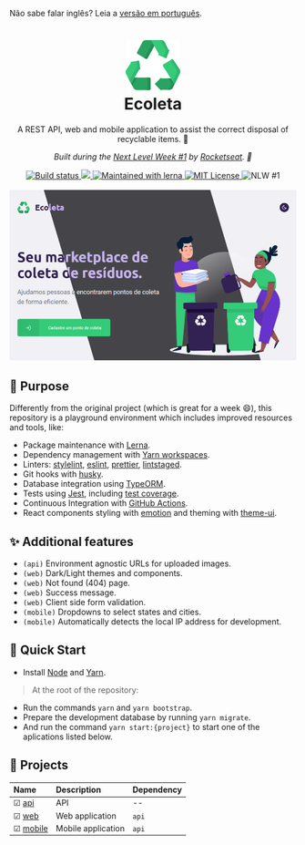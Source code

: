 Não sabe falar inglês? Leia a [versão em português](docs/pt-br/README.md).

<h1 align="center">
  <img src="docs/logo.svg" />
  <br>
  Ecoleta
</h1>

<p align="center">
  A REST API, web and mobile application to assist the correct disposal of recyclable items. 🌳
</p>
<p align="center">
  <em>
    Built during the <u>Next Level Week #1</u> by <a href="https://rocketseat.com.br/">Rocketseat</a>. 🚀
  </em>
</p>

<div align="center">
  <a href="https://github.com/leandroslc/ecoleta/actions?query=workflow%3ABuild">
    <img src="https://github.com/leandroslc/ecoleta/workflows/Build/badge.svg" alt="Build status" />
  </a>
  <a href="https://codecov.io/gh/leandroslc/ecoleta">
    <img src="https://codecov.io/gh/leandroslc/ecoleta/branch/master/graph/badge.svg" />
  </a>
  <a href="https://lerna.js.org/">
    <img src="https://img.shields.io/badge/Maintained%20with-lerna-cc00ff.svg" alt="Maintained with lerna" />
  </a>
  <a href="https://opensource.org/licenses/MIT">
    <img src="https://img.shields.io/badge/License-MIT-32a867.svg" alt="MIT License" />
  </a>
  <img src="https://img.shields.io/badge/NLW-%231-32a867.svg" alt="NLW #1" />
</div>

<br />

<div align="center">
  <img src="docs/homepage.png" />
</div>

## :book: Purpose
Differently from the original project (which is great for a week :smile:), this repository is a playground environment which includes improved resources and tools, like:

- Package maintenance with [Lerna](https://lerna.js.org).
- Dependency management with [Yarn workspaces](https://classic.yarnpkg.com/en/docs/workspaces).
- Linters: [stylelint](https://stylelint.io), [eslint](https://eslint.org), [prettier](https://prettier.io), [lintstaged](https://github.com/okonet/lint-staged).
- Git hooks with [husky](https://github.com/typicode/husky).
- Database integration using [TypeORM](https://typeorm.io).
- Tests using [Jest](https://jestjs.io), including [test coverage](https://codecov.io/gh/leandroslc/ecoleta).
- Continuous Integration with [GitHub Actions](https://github.com/leandroslc/ecoleta/actions).
- React components styling with [emotion](https://emotion.sh/) and theming with [theme-ui](https://theme-ui.com/).

## :sparkles: Additional features
- `(api)` Environment agnostic URLs for uploaded images.
- `(web)` Dark/Light themes and components.
- `(web)` Not found (404) page.
- `(web)` Success message.
- `(web)` Client side form validation.
- `(mobile)` Dropdowns to select states and cities.
- `(mobile)` Automatically detects the local IP address for development.

## :rocket: Quick Start
- Install [Node](https://nodejs.org) and [Yarn](https://classic.yarnpkg.com).

> At the root of the repository:
- Run the commands `yarn` and `yarn bootstrap`.
- Prepare the development database by running `yarn migrate`.
- And run the command `yarn start:{project}` to start one of the aplications listed below.

## :briefcase: Projects

Name                               | Description         | Dependency
:--------------------------------- | :------------------ | :----------
&#9745; [api](/packages/api)       | API                 | --
&#9745; [web](/packages/web)       | Web application     | `api`
&#9745; [mobile](/packages/mobile) | Mobile application  | `api`
